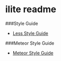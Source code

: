 # ilite readme

###Style Guide
* [Less Style Guide](https://github.com/Thoughtly/ellipse.wiki.git)

###Meteor Style Guide
* [Meteor Style Guide](https://github.com/meteor/meteor/wiki/Meteor-Style-Guide)
